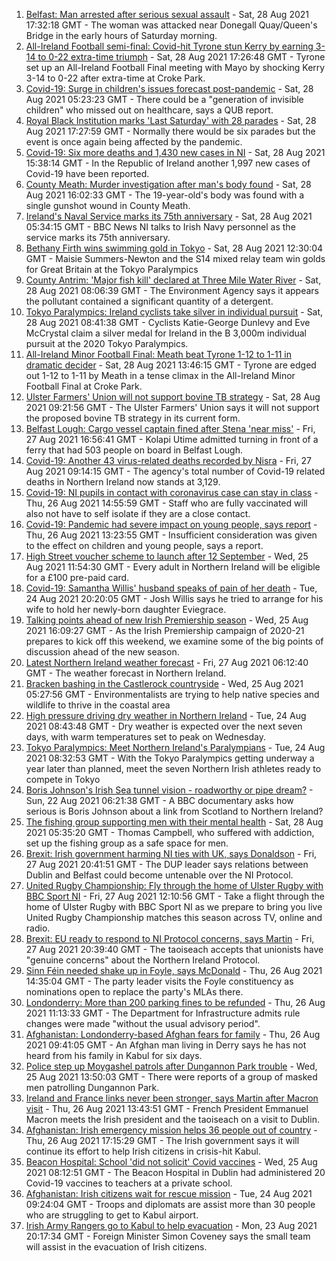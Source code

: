 1. [Belfast: Man arrested after serious sexual assault](https://www.bbc.co.uk/news/uk-northern-ireland-58371327?at_medium=RSS&at_campaign=KARANGA) - Sat, 28 Aug 2021 17:32:18 GMT - The woman was attacked near Donegall Quay/Queen's Bridge in the early hours of Saturday morning.
2. [All-Ireland Football semi-final: Covid-hit Tyrone stun Kerry by earning 3-14 to 0-22 extra-time triumph](https://www.bbc.co.uk/sport/gaelic-games/58369852?at_medium=RSS&at_campaign=KARANGA) - Sat, 28 Aug 2021 17:26:48 GMT - Tyrone set up an All-Ireland Football Final meeting with Mayo by shocking Kerry 3-14 to 0-22 after extra-time at Croke Park.
3. [Covid-19: Surge in children's issues forecast post-pandemic](https://www.bbc.co.uk/news/uk-northern-ireland-58363177?at_medium=RSS&at_campaign=KARANGA) - Sat, 28 Aug 2021 05:23:23 GMT - There could be a "generation of invisible children" who missed out on healthcare, says a QUB report.
4. [Royal Black Institution marks 'Last Saturday' with 28 parades](https://www.bbc.co.uk/news/uk-northern-ireland-58356074?at_medium=RSS&at_campaign=KARANGA) - Sat, 28 Aug 2021 17:27:59 GMT - Normally there would be six parades but the event is once again being affected by the pandemic.
5. [Covid-19: Six more deaths and 1,430 new cases in NI](https://www.bbc.co.uk/news/uk-northern-ireland-58370042?at_medium=RSS&at_campaign=KARANGA) - Sat, 28 Aug 2021 15:38:14 GMT - In the Republic of Ireland another 1,997 new cases of Covid-19 have been reported.
6. [County Meath: Murder investigation after man's body found](https://www.bbc.co.uk/news/world-europe-58371326?at_medium=RSS&at_campaign=KARANGA) - Sat, 28 Aug 2021 16:02:33 GMT - The 19-year-old's body was found with a single gunshot wound in County Meath.
7. [Ireland's Naval Service marks its 75th anniversary](https://www.bbc.co.uk/news/world-europe-58174618?at_medium=RSS&at_campaign=KARANGA) - Sat, 28 Aug 2021 05:34:15 GMT - BBC News NI talks to Irish Navy personnel as the service marks its 75th anniversary.
8. [Bethany Firth wins swimming gold in Tokyo](https://www.bbc.co.uk/sport/disability-sport/58367911?at_medium=RSS&at_campaign=KARANGA) - Sat, 28 Aug 2021 12:30:04 GMT - Maisie Summers-Newton and the S14 mixed relay team win golds for Great Britain at the Tokyo Paralympics
9. [County Antrim: 'Major fish kill' declared at Three Mile Water River](https://www.bbc.co.uk/news/uk-northern-ireland-58367747?at_medium=RSS&at_campaign=KARANGA) - Sat, 28 Aug 2021 08:06:39 GMT - The Environment Agency says it appears the pollutant contained a significant quantity of a detergent.
10. [Tokyo Paralympics: Ireland cyclists take silver in individual pursuit](https://www.bbc.co.uk/sport/disability-sport/58367969?at_medium=RSS&at_campaign=KARANGA) - Sat, 28 Aug 2021 08:41:38 GMT - Cyclists Katie-George Dunlevy and Eve McCrystal claim a silver medal for Ireland in the B 3,000m individual pursuit at the 2020 Tokyo Paralympics.
11. [All-Ireland Minor Football Final: Meath beat Tyrone 1-12 to 1-11 in dramatic decider](https://www.bbc.co.uk/sport/gaelic-games/58369851?at_medium=RSS&at_campaign=KARANGA) - Sat, 28 Aug 2021 13:46:15 GMT - Tyrone are edged out 1-12 to 1-11 by Meath in a tense climax in the All-Ireland Minor Football Final at Croke Park.
12. [Ulster Farmers' Union will not support bovine TB strategy](https://www.bbc.co.uk/news/uk-northern-ireland-58367751?at_medium=RSS&at_campaign=KARANGA) - Sat, 28 Aug 2021 09:21:56 GMT - The Ulster Farmers' Union says it will not support the proposed bovine TB strategy in its current form.
13. [Belfast Lough: Cargo vessel captain fined after Stena 'near miss'](https://www.bbc.co.uk/news/uk-northern-ireland-58362394?at_medium=RSS&at_campaign=KARANGA) - Fri, 27 Aug 2021 16:56:41 GMT - Kolapi Utime admitted turning in front of a ferry that had 503 people on board in Belfast Lough.
14. [Covid-19: Another 43 virus-related deaths recorded by Nisra](https://www.bbc.co.uk/news/uk-northern-ireland-58356054?at_medium=RSS&at_campaign=KARANGA) - Fri, 27 Aug 2021 09:14:15 GMT - The agency's total number of Covid-19 related deaths in Northern Ireland now stands at 3,129.
15. [Covid-19: NI pupils in contact with coronavirus case can stay in class](https://www.bbc.co.uk/news/uk-northern-ireland-58342215?at_medium=RSS&at_campaign=KARANGA) - Thu, 26 Aug 2021 14:55:59 GMT - Staff who are fully vaccinated will also not have to self isolate if they are a close contact.
16. [Covid-19: Pandemic had severe impact on young people, says report](https://www.bbc.co.uk/news/uk-northern-ireland-58334583?at_medium=RSS&at_campaign=KARANGA) - Thu, 26 Aug 2021 13:23:55 GMT - Insufficient consideration was given to the effect on children and young people, says a report.
17. [High Street voucher scheme to launch after 12 September](https://www.bbc.co.uk/news/uk-northern-ireland-58329517?at_medium=RSS&at_campaign=KARANGA) - Wed, 25 Aug 2021 11:54:30 GMT - Every adult in Northern Ireland will be eligible for a £100 pre-paid card.
18. [Covid-19: Samantha Willis' husband speaks of pain of her death](https://www.bbc.co.uk/news/uk-northern-ireland-58320859?at_medium=RSS&at_campaign=KARANGA) - Tue, 24 Aug 2021 20:20:05 GMT - Josh Willis says he tried to arrange for his wife to hold her newly-born daughter Eviegrace.
19. [Talking points ahead of new Irish Premiership season](https://www.bbc.co.uk/sport/football/58143885?at_medium=RSS&at_campaign=KARANGA) - Wed, 25 Aug 2021 16:09:27 GMT - As the Irish Premiership campaign of 2020-21 prepares to kick off this weekend, we examine some of the big points of discussion ahead of the new season.
20. [Latest Northern Ireland weather forecast](https://www.bbc.co.uk/news/uk-northern-ireland-26018439?at_medium=RSS&at_campaign=KARANGA) - Fri, 27 Aug 2021 06:12:40 GMT - The weather forecast in Northern Ireland.
21. [Bracken bashing in the Castlerock countryside](https://www.bbc.co.uk/news/uk-northern-ireland-58284401?at_medium=RSS&at_campaign=KARANGA) - Wed, 25 Aug 2021 05:27:56 GMT - Environmentalists are trying to help native species and wildlife to thrive in the coastal area
22. [High pressure driving dry weather in Northern Ireland](https://www.bbc.co.uk/news/uk-northern-ireland-58315590?at_medium=RSS&at_campaign=KARANGA) - Tue, 24 Aug 2021 08:43:48 GMT - Dry weather is expected over the next seven days, with warm temperatures set to peak on Wednesday.
23. [Tokyo Paralympics: Meet Northern Ireland's Paralympians](https://www.bbc.co.uk/sport/disability-sport/58309324?at_medium=RSS&at_campaign=KARANGA) - Tue, 24 Aug 2021 08:32:53 GMT - With the Tokyo Paralympics getting underway a year later than planned, meet the seven Northern Irish athletes ready to compete in Tokyo
24. [Boris Johnson's Irish Sea tunnel vision - roadworthy or pipe dream?](https://www.bbc.co.uk/news/uk-northern-ireland-58269437?at_medium=RSS&at_campaign=KARANGA) - Sun, 22 Aug 2021 06:21:38 GMT - A BBC documentary asks how serious is Boris Johnson about a link from Scotland to Northern Ireland?
25. [The fishing group supporting men with their mental health](https://www.bbc.co.uk/news/uk-northern-ireland-foyle-west-58343845?at_medium=RSS&at_campaign=KARANGA) - Sat, 28 Aug 2021 05:35:20 GMT - Thomas Campbell, who suffered with addiction, set up the fishing group as a safe space for men.
26. [Brexit: Irish government harming NI ties with UK, says Donaldson](https://www.bbc.co.uk/news/uk-northern-ireland-politics-58364050?at_medium=RSS&at_campaign=KARANGA) - Fri, 27 Aug 2021 20:41:51 GMT - The DUP leader says relations between Dublin and Belfast could become untenable over the NI Protocol.
27. [United Rugby Championship: Fly through the home of Ulster Rugby with BBC Sport NI](https://www.bbc.co.uk/sport/av/rugby-union/58347058?at_medium=RSS&at_campaign=KARANGA) - Fri, 27 Aug 2021 12:10:56 GMT - Take a flight through the home of Ulster Rugby with BBC Sport NI as we prepare to bring you live United Rugby Championship matches this season across TV, online and radio.
28. [Brexit: EU ready to respond to NI Protocol concerns, says Martin](https://www.bbc.co.uk/news/uk-northern-ireland-politics-58364048?at_medium=RSS&at_campaign=KARANGA) - Fri, 27 Aug 2021 20:39:40 GMT - The taoiseach accepts that unionists have "genuine concerns" about the Northern Ireland Protocol.
29. [Sinn Féin needed shake up in Foyle, says McDonald](https://www.bbc.co.uk/news/uk-northern-ireland-foyle-west-58345722?at_medium=RSS&at_campaign=KARANGA) - Thu, 26 Aug 2021 14:35:04 GMT - The party leader visits the Foyle constituency as nominations open to replace the party's MLAs there.
30. [Londonderry: More than 200 parking fines to be refunded](https://www.bbc.co.uk/news/uk-northern-ireland-foyle-west-58333604?at_medium=RSS&at_campaign=KARANGA) - Thu, 26 Aug 2021 11:13:33 GMT - The Department for Infrastructure admits rule changes were made "without the usual advisory period".
31. [Afghanistan: Londonderry-based Afghan fears for family](https://www.bbc.co.uk/news/uk-northern-ireland-foyle-west-58333606?at_medium=RSS&at_campaign=KARANGA) - Thu, 26 Aug 2021 09:41:05 GMT - An Afghan man living in Derry says he has not heard from his family in Kabul for six days.
32. [Police step up Moygashel patrols after Dungannon Park trouble](https://www.bbc.co.uk/news/uk-northern-ireland-58330825?at_medium=RSS&at_campaign=KARANGA) - Wed, 25 Aug 2021 13:50:03 GMT - There were reports of a group of masked men patrolling Dungannon Park.
33. [Ireland and France links never been stronger, says Martin after Macron visit](https://www.bbc.co.uk/news/world-58342210?at_medium=RSS&at_campaign=KARANGA) - Thu, 26 Aug 2021 13:43:51 GMT - French President Emmanuel Macron meets the Irish president and the taoiseach on a visit to Dublin.
34. [Afghanistan: Irish emergency mission helps 36 people out of country](https://www.bbc.co.uk/news/world-europe-58348628?at_medium=RSS&at_campaign=KARANGA) - Thu, 26 Aug 2021 17:15:29 GMT - The Irish government says it will continue its effort to help Irish citizens in crisis-hit Kabul.
35. [Beacon Hospital: School 'did not solicit' Covid vaccines](https://www.bbc.co.uk/news/world-europe-58327568?at_medium=RSS&at_campaign=KARANGA) - Wed, 25 Aug 2021 08:12:51 GMT - The Beacon Hospital in Dublin had administered 20 Covid-19 vaccines to teachers at a private school.
36. [Afghanistan: Irish citizens wait for rescue mission](https://www.bbc.co.uk/news/world-europe-58314977?at_medium=RSS&at_campaign=KARANGA) - Tue, 24 Aug 2021 09:24:04 GMT - Troops and diplomats are assist more than 30 people who are struggling to get to Kabul airport.
37. [Irish Army Rangers go to Kabul to help evacuation](https://www.bbc.co.uk/news/world-europe-58309751?at_medium=RSS&at_campaign=KARANGA) - Mon, 23 Aug 2021 20:17:34 GMT - Foreign Minister Simon Coveney says the small team will assist in the evacuation of Irish citizens.
